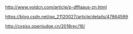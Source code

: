 http://www.voidcn.com/article/p-dfflaaus-zn.html

https://blog.csdn.net/qq_21120027/article/details/47864599

http://cxsjsx.openjudge.cn/2018rec/16/